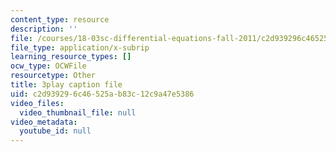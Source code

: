 ```yaml
---
content_type: resource
description: ''
file: /courses/18-03sc-differential-equations-fall-2011/c2d939296c46525ab83c12c9a47e5386_yD0_EQLxHcw.vtt
file_type: application/x-subrip
learning_resource_types: []
ocw_type: OCWFile
resourcetype: Other
title: 3play caption file
uid: c2d93929-6c46-525a-b83c-12c9a47e5386
video_files:
  video_thumbnail_file: null
video_metadata:
  youtube_id: null
---
```

